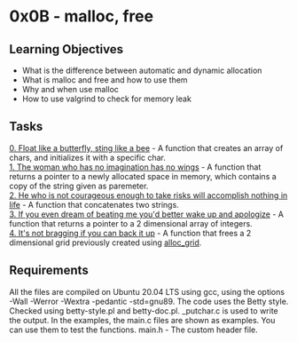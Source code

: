 # 0x0B - malloc, free
## Learning Objectives
- What is the difference between automatic and dynamic allocation
- What is malloc and free and how to use them
- Why and when use malloc
- How to use valgrind to check for memory leak
## Tasks
[0. Float like a butterfly, sting like a bee](0-create_array.c) - A function that creates an array of chars, and initializes it with a specific char.  
[1. The woman who has no imagination has no wings](1-strdup.c) - A function that returns a pointer to a newly allocated space in memory, which contains a copy of the string given as paremeter.  
[2. He who is not courageous enough to take risks will accomplish nothing in life](2-str_concat.c) - A function that concatenates two strings.  
[3. If you even dream of beating me you'd better wake up and apologize](3-alloc_grid.c) - A function that returns a pointer to a 2 dimensional array of integers.  
[4. It's not bragging if you can back it up](4-free_grid.c) - A function that frees a 2 dimensional grid previously created using [alloc_grid](3-alloc_grid.c).  
## Requirements
All the files are compiled on Ubuntu 20.04 LTS using gcc, using the options -Wall -Werror -Wextra -pedantic -std=gnu89.
The code uses the Betty style. Checked using betty-style.pl and betty-doc.pl.
_putchar.c is used to write the output.
In the examples, the main.c files are shown as examples. You can use them to test the functions.
main.h - The custom header file.
